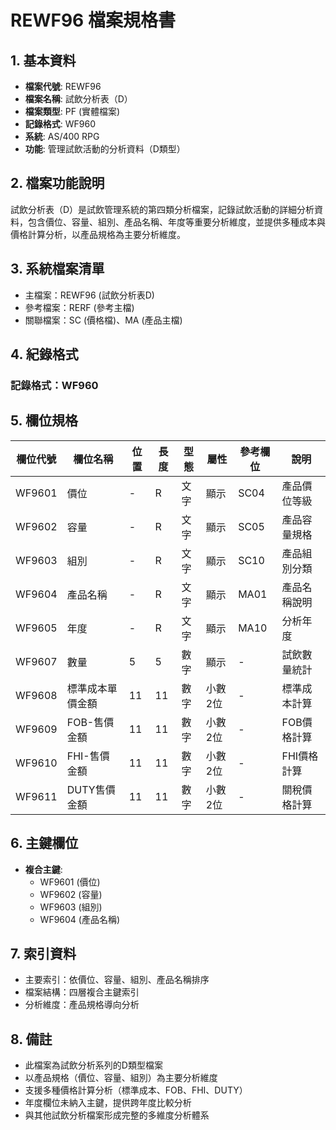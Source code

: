 # REWF96 檔案規格書

## 1. 基本資料
- **檔案代號**: REWF96
- **檔案名稱**: 試飲分析表（D）
- **檔案類型**: PF (實體檔案)
- **記錄格式**: WF960
- **系統**: AS/400 RPG
- **功能**: 管理試飲活動的分析資料（D類型）

## 2. 檔案功能說明
試飲分析表（D）是試飲管理系統的第四類分析檔案，記錄試飲活動的詳細分析資料，包含價位、容量、組別、產品名稱、年度等重要分析維度，並提供多種成本與價格計算分析，以產品規格為主要分析維度。

## 3. 系統檔案清單
- 主檔案：REWF96 (試飲分析表D)
- 參考檔案：RERF (參考主檔)
- 關聯檔案：SC (價格檔)、MA (產品主檔)

## 4. 紀錄格式
### 記錄格式：WF960

## 5. 欄位規格

| 欄位代號 | 欄位名稱 | 位置 | 長度 | 型態 | 屬性 | 參考欄位 | 說明 |
|----------|----------|------|------|------|------|----------|------|
| WF9601 | 價位 | - | R | 文字 | 顯示 | SC04 | 產品價位等級 |
| WF9602 | 容量 | - | R | 文字 | 顯示 | SC05 | 產品容量規格 |
| WF9603 | 組別 | - | R | 文字 | 顯示 | SC10 | 產品組別分類 |
| WF9604 | 產品名稱 | - | R | 文字 | 顯示 | MA01 | 產品名稱說明 |
| WF9605 | 年度 | - | R | 文字 | 顯示 | MA10 | 分析年度 |
| WF9607 | 數量 | 5 | 5 | 數字 | 顯示 | - | 試飲數量統計 |
| WF9608 | 標準成本單價金額 | 11 | 11 | 數字 | 小數2位 | - | 標準成本計算 |
| WF9609 | FOB-售價金額 | 11 | 11 | 數字 | 小數2位 | - | FOB價格計算 |
| WF9610 | FHI-售價金額 | 11 | 11 | 數字 | 小數2位 | - | FHI價格計算 |
| WF9611 | DUTY售價金額 | 11 | 11 | 數字 | 小數2位 | - | 關稅價格計算 |

## 6. 主鍵欄位
- **複合主鍵**:
  - WF9601 (價位)
  - WF9602 (容量)
  - WF9603 (組別)
  - WF9604 (產品名稱)

## 7. 索引資料
- 主要索引：依價位、容量、組別、產品名稱排序
- 檔案結構：四層複合主鍵索引
- 分析維度：產品規格導向分析

## 8. 備註
- 此檔案為試飲分析系列的D類型檔案
- 以產品規格（價位、容量、組別）為主要分析維度
- 支援多種價格計算分析（標準成本、FOB、FHI、DUTY）
- 年度欄位未納入主鍵，提供跨年度比較分析
- 與其他試飲分析檔案形成完整的多維度分析體系 